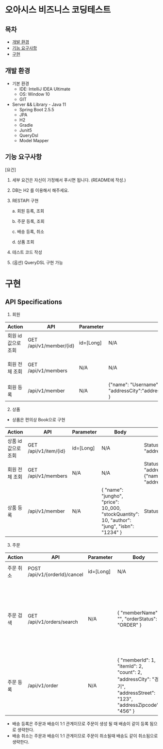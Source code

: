 # 오아시스 비즈니스 코딩테스트

## 목차

- [개발 환경](#개발-환경)
- [기능 요구사항](#기능-요구사항)
- [구현](#구현)

## 개발 환경

- 기본 환경
    - IDE: IntelliJ IDEA Ultimate
    - OS: Window 10
    - GIT
- Server && Library
      - Java 11
    - Spring Boot 2.5.5
    - JPA
    - H2
    - Gradle
    - Junit5
    - QueryDsl
    - Model Mapper

## 기능 요구사항

[요건]

1. 세부 요건은 자신이 가정해서 푸시면 됩니다. (README에 작성.)
2. DB는 H2 를 이용해서 해주세요.
3. RESTAPI 구현

   a. 회원 등록, 조회

   b. 주문 등록, 조회

   c. 배송 등록, 취소

   d. 상품 조회

4. 테스트 코드 작성
5. (옵션) QueryDSL 구현 가능

# 구현

## API Specifications

1. 회원

| Action | API | Parameter | Body | Success Response | Fail Response |
|--------|-----|-----------|------|------------------|---------------|
| 회원 id 값으로 조회 | GET /api/v1/member/{id}  | id=[Long] | N/A | Status 200 {"name": "Username", "addressCity":"address","addressZipcode":"zipcode"} | {"code":"Bad", "message" : "errorMessage"} |
| 회원 전체 조회 | GET /api/v1/members| N/A | N/A | Status 200  [{"name": "Username", "addressCity":"address","addressZipcode":"zipcode"}, {"name": "Username", "addressCity":"address","addressZipcode":"zipcode"}]  | {"code":"Bad", "message" : "errorMessage"}|
| 회원 등록  | /api/v1/member  | N/A | {"name": "Username", "addressCity":"address","addressZipcode":"zipcode" } | Status 200 CreateResponseDto{"id": 1} |  {"code":"Bad", "message" : "errorMessage"}|

2. 상품

- 상품은 편의상 Book으로 구현

| Action | API | Parameter | Body | Success Response | Fail Response |
|--------|-----|-----------|------|------------------|---------------|
| 상품 id 값으로 조회 | GET /api/v1/item/{id}  | id=[Long] | N/A | Status 200 {"name": "Username", "addressCity":"address","addressZipcode":"zipcode"} | {"code":"Bad", "message" : "errorMessage"} |
| 회원 전체 조회 | GET /api/v1/members| N/A | N/A | Status 200  [{"name": "Username", "addressCity":"address","addressZipcode":"zipcode"}, {"name": "Username", "addressCity":"address","addressZipcode":"zipcode"}]  | {"code":"Bad", "message" : "errorMessage"}|
| 상품 등록  | /api/v1/member  | N/A | { "name": "jungho", "price": 10_000, "stockQuantity": 10, "author": "jung", "isbn": "1234" } | Status 200 CreateResponseDto{"id": 1} |  {"code":"Bad", "message" : "errorMessage"}| 

3. 주문

| Action | API | Parameter | Body | Success Response | Fail Response |
|--------|-----|-----------|------|------------------|---------------|
|  주문 취소 | POST /api/v1/{orderId}/cancel  | id=[Long] | N/A | Status 200 | {"code":"Bad", "message" : "errorMessage"} |
|  주문 검색 | GET /api/v1/orders/search | N/A |{ "memberName": "", "orderStatus": "ORDER" } | Status 200  [{ "id": 0, "orderDate": "2021-10-11 16:44:19", "member": { "id": 0, "name": "", "address": { "city": "", "street": "", "zipcode": "" } }, "orderItems": [ { "id": 0, "orderPrice": 0, "count": 0, "itemName": "" } ], "orderStatus": "ORDER" } | {"code":"Bad", "message" : "errorMessage"}| | 주문 등록  | /api/v1/order | N/A | { "memberId": 1, "itemId": 2, "count": 2, "addressCity": "경기", "addressStreet": "123", "addressZipcode": "456" } | Status 200 CreateResponseDto{"id": 1}] |  {"code":"Bad", "message" : "errorMessage"}| } | Status 200  [{"name": "Username", "addressCity":"address","addressZipcode":"zipcode"}, {"name": "Username", "addressCity":"address","addressZipcode":"zipcode"}]  | {"code":"Bad", "message" : "errorMessage"}|
|  주문 등록  | /api/v1/order | N/A | { "memberId": 1, "itemId": 2, "count": 2, "addressCity": "경기", "addressStreet": "123", "addressZipcode": "456" } | Status 200 CreateResponseDto{"id": 1} |  {"code":"Bad", "message" : "errorMessage"}| 

- 배송 등록은 주문과 배송이 1:1 관계이므로 주문이 생성 될 때 배송이 같이 등록 됨으로 생략한다.
- 배송 취소는 주문과 배송이 1:1 관계이므로 주문이 취소될때 배송도 같이 취소됨으로 생략한다.